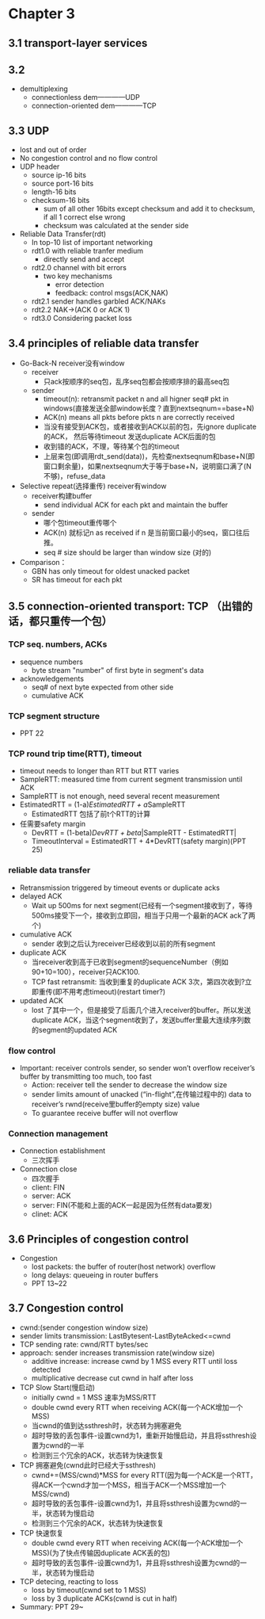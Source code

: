 # Chapter 3
## 3.1 transport-layer services

## 3.2
+ demultiplexing
  + connectionless dem————UDP
  + connection-oriented dem————TCP
## 3.3 UDP
+ lost and out of order
+ No congestion control and no flow control
+ UDP header
  + source ip-16 bits
  + source port-16 bits
  + length-16 bits
  + checksum-16 bits
    + sum of all other 16bits except checksum and add it to checksum, if all 1 correct else wrong
    + checksum was calculated at the sender side
+ Reliable Data Transfer(rdt)
  + In top-10 list of important networking
  + rdt1.0 with reliable tranfer medium
    + directly send and accept
  + rdt2.0 channel with bit errors
    + two key mechanisms
      + error detection
      + feedback: control msgs(ACK,NAK)
  + rdt2.1 sender handles garbled ACK/NAKs
  + rdt2.2 NAK->(ACK 0 or ACK 1)
  + rdt3.0 Considering packet loss

## 3.4  principles of reliable data transfer
+ Go-Back-N receiver没有window
  + receiver
    +  只ack按顺序的seq包，乱序seq包都会按顺序排的最高seq包
  + sender
    + timeout(n): retransmit packet n and all higner seq# pkt in windows(直接发送全部window长度？直到nextseqnum==base+N)
    + ACK(n) means all pkts before pkts n are correctly received
    + 当没有接受到ACK包，或者接收到ACK以前的包，先ignore duplicate 的ACK， 然后等待timeout 发送duplicate ACK后面的包
    + 收到错的ACK，不理，等待某个包的timeout
    + 上层来包(即调用rdt_send(data))，先检查nextseqnum和base+N(即窗口剩余量)，如果nextseqnum大于等于base+N，说明窗口满了(N不够)，refuse_data
+ Selective repeat(选择重传) receiver有window
  + receiver构建buffer
    + send individual ACK for each pkt and maintain the buffer
  + sender
    + 哪个包timeout重传哪个
    + ACK(n) 就标记n as received if n 是当前窗口最小的seq，窗口往后推。
    + seq # size should be larger than window size (对的)
+ Comparison：
  + GBN has only timeout for oldest unacked packet
  + SR has timeout for each pkt
## 3.5  connection-oriented transport: TCP （出错的话，都只重传一个包）
### TCP seq. numbers, ACKs
+ sequence numbers
  + byte stream "number" of first byte in segment's data
+ acknowledgements
  + seq# of next byte expected from other side
  + cumulative ACK
### TCP segment structure
+ PPT 22
### TCP round trip time(RTT), timeout
+ timeout needs to longer than RTT but RTT varies
+ SampleRTT: measured time from current segment transmission until ACK
+ SampleRTT is not enough, need several recent measurement
+ EstimatedRTT = (1-a)*EstimatedRTT + a*SampleRTT
  + EstimatedRTT 包括了前t个RTT的计算
+ 任需要safety margin
  + DevRTT = (1-beta)*DevRTT + beta*|SampleRTT - EstimatedRTT|
  + TimeoutInterval = EstimatedRTT + 4*DevRTT(safety margin)(PPT 25)
### reliable data transfer
+ Retransmission triggered by timeout events or duplicate acks
+ delayed ACK
  + Wait up 500ms for next segment(已经有一个segment接收到了，等待500ms接受下一个，接收到立即回，相当于只用一个最新的ACK ack了两个)
+ cumulative ACK
  + sender 收到之后认为receiver已经收到以前的所有segment
+ duplicate ACK
  + 当receiver收到高于已收到segment的sequenceNumber（例如90+10=100），receiver只ACK100.
  + TCP fast retransmit: 当收到重复的duplicate ACK 3次，第四次收到?立即重传(即不用考虑timeout)(restart timer?)
+ updated ACK
  + lost 了其中一个，但是接受了后面几个进入receiver的buffer。所以发送duplicate ACK，当这个segment收到了，发送buffer里最大连续序列数的segment的updated ACK

### flow control
+ Important: receiver controls sender, so sender won’t overflow receiver’s buffer by transmitting too much, too fast
  + Action: receiver tell the sender to decrease the window size
  + sender limits amount of unacked (“in-flight”,在传输过程中的) data to receiver’s rwnd(receive里buffer的empty size) value 
  + To guarantee receive buffer will not overflow
### Connection management
+ Connection establishment
  + 三次挥手
+ Connection close
  + 四次握手
  + client: FIN
  + server: ACK
  + server: FIN(不能和上面的ACK一起是因为任然有data要发)
  + clinet: ACK

## 3.6 Principles of congestion control
+ Congestion
  + lost packets: the buffer of router(host network) overflow
  + long delays: queueing in router buffers
  + PPT 13~22

## 3.7 Congestion control
+ cwnd:(sender congestion window size)
+ sender limits transmission: LastBytesent-LastByteAcked<=cwnd
+ TCP sending rate: cwnd/RTT bytes/sec
+ approach: sender increases transmission rate(window size)
  + additive increase: increase cwnd by 1 MSS every RTT until loss detected
  + multiplicative decrease cut cwnd in half after loss
+ TCP Slow Start(慢启动)
  + initially cwnd = 1 MSS 速率为MSS/RTT
  + double cwnd every RTT when receiving ACK(每一个ACK增加一个MSS)
  + 当cwnd的值到达ssthresh时，状态转为拥塞避免
  + 超时导致的丢包事件-设置cwnd为1，重新开始慢启动，并且将ssthresh设置为cwnd的一半
  + 检测到三个冗余的ACK，状态转为快速恢复
+ TCP 拥塞避免(cwnd此时已经大于ssthresh)
  + cwnd+=(MSS/cwnd)*MSS for every RTT(因为每一个ACK是一个RTT，得ACK一个cwnd才加一个MSS，相当于ACK一个MSS增加一个MSS/cwnd)
  + 超时导致的丢包事件-设置cwnd为1，并且将ssthresh设置为cwnd的一半，状态转为慢启动
  + 检测到三个冗余的ACK，状态转为快速恢复
+ TCP 快速恢复
  + double cwnd every RTT when receiving ACK(每一个ACK增加一个MSS)(为了快点传输因duplicate ACK丢的包)
  + 超时导致的丢包事件-设置cwnd为1，并且将ssthresh设置为cwnd的一半，状态转为慢启动
+ TCP detecing, reacting to loss
  + loss by timeout(cwnd set to 1 MSS)
  + loss by 3 duplicate ACKs(cwnd is cut in half)
+ Summary: PPT 29~

